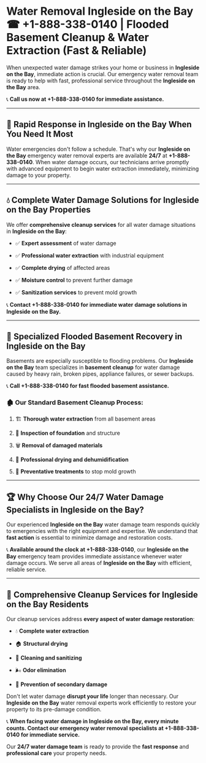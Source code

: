 # Water Removal Ingleside on the Bay ☎ +1-888-338-0140 | Flooded Basement Cleanup & Water Extraction (Fast & Reliable)

When unexpected water damage strikes your home or business in **Ingleside on the Bay**, immediate action is crucial. Our emergency water removal team is ready to help with fast, professional service throughout the **Ingleside on the Bay** area. 

📞 **Call us now at +1-888-338-0140 for immediate assistance.**
---
## 🚀 Rapid Response in Ingleside on the Bay When You Need It Most
Water emergencies don't follow a schedule. That's why our **Ingleside on the Bay** emergency water removal experts are available **24/7** at **+1-888-338-0140**. When water damage occurs, our technicians arrive promptly with advanced equipment to begin water extraction immediately, minimizing damage to your property.
---
## 💧 Complete Water Damage Solutions for Ingleside on the Bay Properties
We offer **comprehensive cleanup services** for all water damage situations in **Ingleside on the Bay**:
- ✅ **Expert assessment** of water damage  
- ✅ **Professional water extraction** with industrial equipment  
- ✅ **Complete drying** of affected areas  
- ✅ **Moisture control** to prevent further damage  
- ✅ **Sanitization services** to prevent mold growth  
📞 **Contact +1-888-338-0140 for immediate water damage solutions in Ingleside on the Bay.**
---
## 🌊 Specialized Flooded Basement Recovery in Ingleside on the Bay
Basements are especially susceptible to flooding problems. Our **Ingleside on the Bay** team specializes in **basement cleanup** for water damage caused by heavy rain, broken pipes, appliance failures, or sewer backups. 
📞 **Call +1-888-338-0140 for fast flooded basement assistance.**
### 🏚️ Our Standard Basement Cleanup Process:
1. 🏗️ **Thorough water extraction** from all basement areas  
2. 🔎 **Inspection of foundation** and structure  
3. 🗑️ **Removal of damaged materials**  
4. 💨 **Professional drying and dehumidification**  
5. 🚫 **Preventative treatments** to stop mold growth  
---
## 🏆 Why Choose Our 24/7 Water Damage Specialists in Ingleside on the Bay?
Our experienced **Ingleside on the Bay** water damage team responds quickly to emergencies with the right equipment and expertise. We understand that **fast action** is essential to minimize damage and restoration costs.
📞 **Available around the clock at +1-888-338-0140**, our **Ingleside on the Bay** emergency team provides immediate assistance whenever water damage occurs. We serve all areas of **Ingleside on the Bay** with efficient, reliable service.
---
## 🧹 Comprehensive Cleanup Services for Ingleside on the Bay Residents
Our cleanup services address **every aspect of water damage restoration**:
- 💧 **Complete water extraction**  
- 🏠 **Structural drying**  
- 🧼 **Cleaning and sanitizing**  
- 🌬️ **Odor elimination**  
- 🚫 **Prevention of secondary damage**  
Don't let water damage **disrupt your life** longer than necessary. Our **Ingleside on the Bay** water removal experts work efficiently to restore your property to its pre-damage condition.
📞 **When facing water damage in Ingleside on the Bay, every minute counts. Contact our emergency water removal specialists at +1-888-338-0140 for immediate service.**
Our **24/7 water damage team** is ready to provide the **fast response** and **professional care** your property needs.
